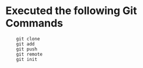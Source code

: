 # Executed the following Git Commands 
        git clone
        git add
        git push
        git remote
        git init
        